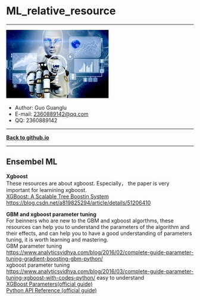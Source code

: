 # ML_relative_resource  

***
![](/fig/log.jpg)   
- Author: Guo Guanglu  
- E-mail: 2360889142@qq.com
- QQ: 2360889142  

***  
[**Back to github.io**][github.io]

***
Ensembel ML  
---

**Xgboost**  
These resources are about xgboost.  Especially， the paper is very important for learnining xgboost.  
[XGBoost: A Scalable Tree Boostin System](/paper/xgboost.pdf)  
https://blog.csdn.net/a819825294/article/details/51206410  


**GBM and xgboost parameter tuning**    
For beinners who are new to the GBM and xgboost algorthms, these resources can help you to understand the parameters of the algorithm and their effects, and can help you to have a good understanding of parameters tuning, it is worth learning and mastering.  
GBM parameter tuning  
https://www.analyticsvidhya.com/blog/2016/02/complete-guide-parameter-tuning-gradient-boosting-gbm-python/  
xgboost parameter tuning  
https://www.analyticsvidhya.com/blog/2016/03/complete-guide-parameter-tuning-xgboost-with-codes-python/  easy to understand  
[XGBoost Parameters(official guide)][XGBoost Parameters(official guide)]  
[Python API Reference (official guide)][Python API Reference (official guide)]    




[github.io]: https://guoguanglu.github.io 'jump to github.io'  
[XGBoost Parameters(official guide)]:https://xgboost.readthedocs.io/en/latest/parameter.html#general-parameters  
[Python API Reference (official guide)]:https://xgboost.readthedocs.io/en/latest/python/python_api.html
